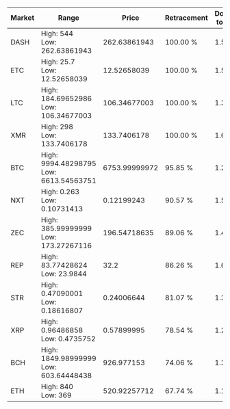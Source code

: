 | Market | Range | Price| Retracement | Doubles to 50% |
| --- | --- | --- | --- | --- |
| DASH | High: 544<br />Low: 262.63861943 | 262.63861943 | 100.00 % | 1.54 |
| ETC | High: 25.7<br />Low: 12.52658039 | 12.52658039 | 100.00 % | 1.53 |
| LTC | High: 184.69652986<br />Low: 106.34677003 | 106.34677003 | 100.00 % | 1.37 |
| XMR | High: 298<br />Low: 133.7406178 | 133.7406178 | 100.00 % | 1.61 |
| BTC | High: 9994.48298795<br />Low: 6613.54563751 | 6753.99999972 | 95.85 % | 1.23 |
| NXT | High: 0.263<br />Low: 0.10731413 | 0.12199243 | 90.57 % | 1.52 |
| ZEC | High: 385.99999999<br />Low: 173.27267116 | 196.54718635 | 89.06 % | 1.42 |
| REP | High: 83.77428624<br />Low: 23.9844 | 32.2 | 86.26 % | 1.67 |
| STR | High: 0.47090001<br />Low: 0.18616807 | 0.24006644 | 81.07 % | 1.37 |
| XRP | High: 0.96486858<br />Low: 0.4735752 | 0.57899995 | 78.54 % | 1.24 |
| BCH | High: 1849.98999999<br />Low: 603.64448438 | 926.977153 | 74.06 % | 1.32 |
| ETH | High: 840<br />Low: 369 | 520.92257712 | 67.74 % | 1.16 |
